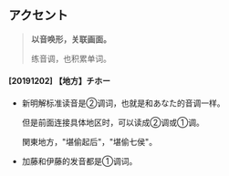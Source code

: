 ## アクセント

> **以音唤形，关联画面。**
>
> 练音调，也积累单词。



#### [20191202] 【地方】チホー

- 新明解标准读音是②调词，也就是和あなた的音调一样。

  但是前面连接具体地区时，可以读成②调或①调。

  関東地方，"堪偷起后"，"堪偷七侯"。

- 加藤和伊藤的发音都是①调词。



